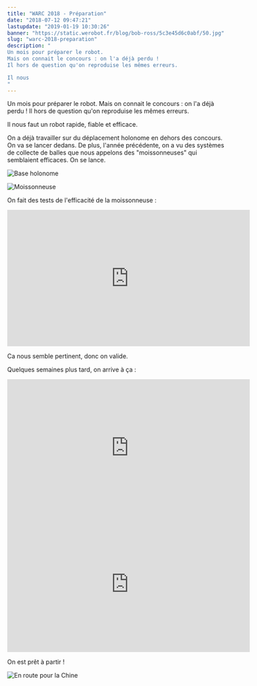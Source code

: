 ```yaml
---
title: "WARC 2018 - Préparation"
date: "2018-07-12 09:47:21"
lastupdate: "2019-01-19 10:30:26"
banner: "https://static.werobot.fr/blog/bob-ross/5c3e45d6c0abf/50.jpg"
slug: "warc-2018-preparation"
description: " 
Un mois pour préparer le robot.
Mais on connait le concours : on l'a déjà perdu !
Il hors de question qu'on reproduise les mêmes erreurs.

Il nous
"
---
```

Un mois pour préparer le robot.
Mais on connait le concours : on l'a déjà perdu !
Il hors de question qu'on reproduise les mêmes erreurs.

Il nous faut un robot rapide, fiable et efficace.

On a déjà travailler sur du déplacement holonome en dehors des concours. On va se lancer dedans.
De plus, l'année précédente, on a vu des systèmes de collecte de balles que nous appelons des "moissonneuses" qui semblaient efficaces. On se lance.

![Base holonome](https://static.werobot.fr/blog/bob-ross/5c3e45dc10183/50.jpg "Base holonome")

![Moissonneuse](https://static.werobot.fr/blog/bob-ross/5c3e45de66a9c/50.jpg "Moissonneuse")

On fait des tests de l'efficacité de la moissonneuse :
<iframe width="560" height="315" src="https://www.youtube-nocookie.com/embed/1vc02eyuL9Q" frameborder="0" allow="accelerometer; autoplay; encrypted-media; gyroscope; picture-in-picture" allowfullscreen></iframe>

Ca nous semble pertinent, donc on valide.

Quelques semaines plus tard, on arrive à ça :

<iframe width="560" height="315" src="https://www.youtube-nocookie.com/embed/OUYDIZFY_ME" frameborder="0" allow="accelerometer; autoplay; encrypted-media; gyroscope; picture-in-picture" allowfullscreen></iframe>

<iframe width="560" height="315" src="https://www.youtube-nocookie.com/embed/gaDKfcIy5io" frameborder="0" allow="accelerometer; autoplay; encrypted-media; gyroscope; picture-in-picture" allowfullscreen></iframe>

On est prêt à partir !

![En route pour la Chine](https://static.werobot.fr/blog/bob-ross/5c3e45d6c0abf/50.jpg "En route pour la Chine")

    